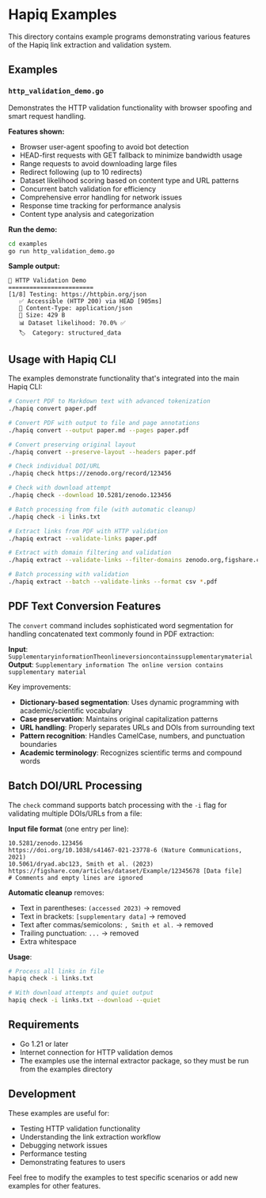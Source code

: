 # Hapiq Examples

This directory contains example programs demonstrating various features of the Hapiq link extraction and validation system.

## Examples

### `http_validation_demo.go`

Demonstrates the HTTP validation functionality with browser spoofing and smart request handling.

**Features shown:**
- Browser user-agent spoofing to avoid bot detection
- HEAD-first requests with GET fallback to minimize bandwidth usage
- Range requests to avoid downloading large files
- Redirect following (up to 10 redirects)
- Dataset likelihood scoring based on content type and URL patterns
- Concurrent batch validation for efficiency
- Comprehensive error handling for network issues
- Response time tracking for performance analysis
- Content type analysis and categorization

**Run the demo:**
```bash
cd examples
go run http_validation_demo.go
```

**Sample output:**
```
🔗 HTTP Validation Demo
========================
[1/8] Testing: https://httpbin.org/json
   ✅ Accessible (HTTP 200) via HEAD [905ms]
   📄 Content-Type: application/json
   📏 Size: 429 B
   📊 Dataset likelihood: 70.0% ✅
   🏷️  Category: structured_data
```

## Usage with Hapiq CLI

The examples demonstrate functionality that's integrated into the main Hapiq CLI:

```bash
# Convert PDF to Markdown text with advanced tokenization
./hapiq convert paper.pdf

# Convert PDF with output to file and page annotations
./hapiq convert --output paper.md --pages paper.pdf

# Convert preserving original layout
./hapiq convert --preserve-layout --headers paper.pdf

# Check individual DOI/URL
./hapiq check https://zenodo.org/record/123456

# Check with download attempt
./hapiq check --download 10.5281/zenodo.123456

# Batch processing from file (with automatic cleanup)
./hapiq check -i links.txt

# Extract links from PDF with HTTP validation
./hapiq extract --validate-links paper.pdf

# Extract with domain filtering and validation
./hapiq extract --validate-links --filter-domains zenodo.org,figshare.com paper.pdf

# Batch processing with validation
./hapiq extract --batch --validate-links --format csv *.pdf
```

## PDF Text Conversion Features

The `convert` command includes sophisticated word segmentation for handling concatenated text commonly found in PDF extraction:

**Input**: `SupplementaryinformationTheonlineversioncontainssupplementarymaterial`
**Output**: `Supplementary information The online version contains supplementary material`

Key improvements:
- **Dictionary-based segmentation**: Uses dynamic programming with academic/scientific vocabulary
- **Case preservation**: Maintains original capitalization patterns
- **URL handling**: Properly separates URLs and DOIs from surrounding text
- **Pattern recognition**: Handles CamelCase, numbers, and punctuation boundaries
- **Academic terminology**: Recognizes scientific terms and compound words

## Batch DOI/URL Processing

The `check` command supports batch processing with the `-i` flag for validating multiple DOIs/URLs from a file:

**Input file format** (one entry per line):
```
10.5281/zenodo.123456
https://doi.org/10.1038/s41467-021-23778-6 (Nature Communications, 2021)
10.5061/dryad.abc123, Smith et al. (2023)
https://figshare.com/articles/dataset/Example/12345678 [Data file]
# Comments and empty lines are ignored
```

**Automatic cleanup** removes:
- Text in parentheses: `(accessed 2023)` → removed
- Text in brackets: `[supplementary data]` → removed  
- Text after commas/semicolons: `, Smith et al.` → removed
- Trailing punctuation: `...` → removed
- Extra whitespace

**Usage**:
```bash
# Process all links in file
hapiq check -i links.txt

# With download attempts and quiet output
hapiq check -i links.txt --download --quiet
```

## Requirements

- Go 1.21 or later
- Internet connection for HTTP validation demos
- The examples use the internal extractor package, so they must be run from the examples directory

## Development

These examples are useful for:
- Testing HTTP validation functionality
- Understanding the link extraction workflow
- Debugging network issues
- Performance testing
- Demonstrating features to users

Feel free to modify the examples to test specific scenarios or add new examples for other features.